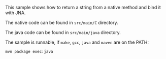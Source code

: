 This sample shows how to return a string from a native method and bind it with
JNA.

The native code can be found in `src/main/C` directory.

The java code can be found in `src/main/java` directory.

The sample is runnable, if `make`, `gcc`, `java` and `maven` are on the PATH:

```shell
mvn package exec:java
```